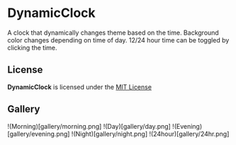 # DynamicClock
A clock that dynamically changes theme based on the time. Background color changes depending on time of day. 12/24 hour time can be toggled by clicking the time.

## License
**DynamicClock** is licensed under the [MIT License](https://github.com/willuhm-js/DynamicClock/blob/master/LICENSE)

## Gallery
!(Morning)[gallery/morning.png]
!(Day)[gallery/day.png]
!(Evening)[gallery/evening.png]
!(Night)[gallery/night.png]
!(24hour)[gallery/24hr.png]
